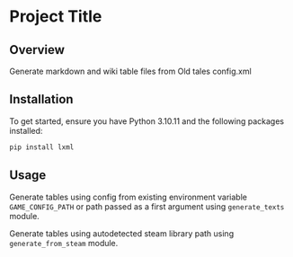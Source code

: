 # Project Title

## Overview

Generate markdown and wiki table files from Old tales config.xml

## Installation

To get started, ensure you have Python 3.10.11 and the following packages installed:

```sh
pip install lxml
```

## Usage

Generate tables using config from existing environment variable `GAME_CONFIG_PATH` or path passed as a first argument using `generate_texts` module.

Generate tables using autodetected steam library path using `generate_from_steam` module.